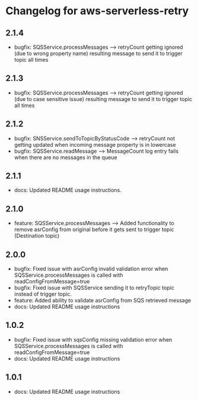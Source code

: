 # Changelog for aws-serverless-retry
<!--LATEST=2.1.4-->
<!--ENTRYINSERT-->

## 2.1.4
* bugfix: SQSService.processMessages --> retryCount getting ignored (due to wrong property name) resulting message to send it to trigger topic all times

## 2.1.3
* bugfix: SQSService.processMessages --> retryCount getting ignored (due to case sensitive issue) resulting message to send it to trigger topic all times

## 2.1.2
* bugfix: SNSService.sendToTopicByStatusCode --> retryCount not getting updated when incoming message property is in lowercase
* bugfix: SQSService.readMessage --> MessageCount log entry fails when there are no messages in the queue

## 2.1.1
* docs: Updated README usage instructions.

## 2.1.0
* feature: SQSService.processMessages --> Added functionality to remove asrConfig from original before it gets sent to trigger topic (Destination topic)

## 2.0.0
* bugfix: Fixed issue with asrConfig invalid validation error when SQSService.processMessages is called  with readConfigFromMessage=true
* bugfix: Fixed issue with SQSService sending it to retryTopic topic instead of trigger topic.
* feature: Added ability to validate asrConfig from SQS retrieved message 
* docs: Updated README usage instructions

## 1.0.2
* bugfix: Fixed issue with sqsConfig missing validation error when SQSService.processMessages is called with readConfigFromMessage=true
* docs: Updated README usage instructions 

## 1.0.1
* docs: Updated README usage instructions